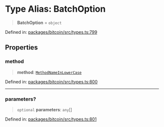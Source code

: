 # Type Alias: BatchOption

> **BatchOption** = `object`

Defined in: [packages/bitcoin/src/types.ts:799](https://github.com/dcdpr/did-btcr2-js/blob/c82bc5c69016e1146a0c52c6e6b21621f5abd6d4/packages/bitcoin/src/types.ts#L799)

## Properties

### method

> **method**: [`MethodNameInLowerCase`](MethodNameInLowerCase.md)

Defined in: [packages/bitcoin/src/types.ts:800](https://github.com/dcdpr/did-btcr2-js/blob/c82bc5c69016e1146a0c52c6e6b21621f5abd6d4/packages/bitcoin/src/types.ts#L800)

***

### parameters?

> `optional` **parameters**: `any`[]

Defined in: [packages/bitcoin/src/types.ts:801](https://github.com/dcdpr/did-btcr2-js/blob/c82bc5c69016e1146a0c52c6e6b21621f5abd6d4/packages/bitcoin/src/types.ts#L801)
